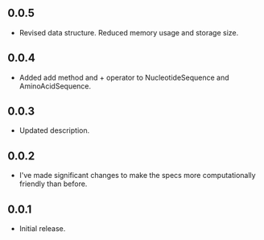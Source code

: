 ## 0.0.5
* Revised data structure. Reduced memory usage and storage size.

## 0.0.4

* Added add method and + operator to NucleotideSequence and AminoAcidSequence.

## 0.0.3

* Updated description.

## 0.0.2

* I've made significant changes to make the specs more computationally friendly than before.

## 0.0.1

* Initial release.
